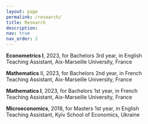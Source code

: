 ```yaml
---
layout: page
permalink: /research/
title: Research
description:
nav: true
nav_order: 2
---
```


<b>Econometrics I</b>, 2023, for Bachelors 3rd year, in English<br>
Teaching Assistant, Aix-Marseille University, France

<b>Mathematics</b> II, 2023, for Bachelors 2nd year, in French<br>
Teaching Assistant, Aix-Marseille University, France

<b>Mathematics I</b>, 2023, for Bachelors 1st year, in French<br>
Teaching Assistant, Aix-Marseille University, France

<b>Microeconomics</b>, 2018, for Masters 1st year, in English<br>
Teaching Assistant, Kyiv School of Economics, Ukraine
